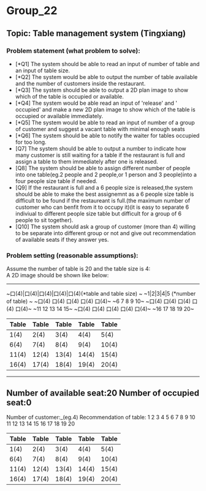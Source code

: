 # Group_22

## Topic: Table management system (Tingxiang)

### Problem statement (what problem to solve):

- [*Q1] The system should be able to read an input of number of table and an input of table size.  
- [*Q2] The system would be able to output the number of table available and the number of customers inside the restaurant.  
- [*Q3] The system should be able to output a 2D plan image to show which of the table is occupied or available.  
- [*Q4] The system would be able read an input of 'release' and  ' occupied' and make a new 2D plan image to show which of the table is occupied or available immediately.  
- [*Q5] The system would be able to read an input of number of a group of customer and  suggest a vacant table with minimal enough seats  
- [*Q6] The system should be able to  notify the waiter for tables occupied for too long.  
- [Q7] The system should be able to output a number to indicate how many customer is still waiting for a table if the restaurant is full and assign a table to them immediately after one is released.  
- [Q8] The system should be able to assign different number of people into one table(eg.2 people and 2 people,or 1 person and 3 people)into a four people size table if needed.  
- [Q9] If the restaurant is full and a 6 people size is released,the system should be able to make the best assignemnt as a 6 people size table is difficult to be found if the restaureant is full.(the maximum number of customer who can benfit from it to occupy it)(it is easy to separate 6 indiviual to different people size table but difficult for a group of 6 people to sit together).  
- [Q10] The system should ask a group of customer (more than 4) willing to be separate into different group or not and give out recommendation of available seats if they answer yes.  


### Problem setting (reasonable assumptions):  

Assume the number of table is 20 and the table size is 4:  
A 2D image should be shown like below:  

-------------------------------------  
~口(4)|口(4)|口(4)|口(4)|口(4)(*table and table size)  ~
~1|2|3|4|5   (*number of table)  ~
~口(4)   口(4)   口(4)   口(4)   口(4)~
~6       7       8       9      10~
~口(4)   口(4)   口(4)   口(4)   口(4)~
~11      12      13     14      15~
~口(4)   口(4)   口(4)   口(4)   口(4)~
~16      17      18     19      20~

Table | Table | Table | Table | Table
------------ | ------------- | ------------- | ------------- | -------------
1(4) | 2(4) | 3(4) | 4(4) | 5(4)
6(4) | 7(4) | 8(4) | 9(4) | 10(4)
11(4) | 12(4) | 13(4) | 14(4) | 15(4)
16(4) | 17(4) | 18(4) | 19(4) | 20(4)
-------------------------------------  
Number of available seat:20
Number of occupied seat:0
-------------------------------------  
Number of customer:_(eg.4)
Recommendation of table:
1 2 3 4 5 6 7 8 9 10 11 12 13 14 15 16 17 18 19 20

Table | Table | Table | Table | Table
------------ | ------------- | ------------- | ------------- | -------------
1(4) | 2(4) | 3(4) | 4(4) | 5(4)
6(4) | 7(4) | 8(4) | 9(4) | 10(4)
11(4) | 12(4) | 13(4) | 14(4) | 15(4)
16(4) | 17(4) | 18(4) | 19(4) | 20(4)
